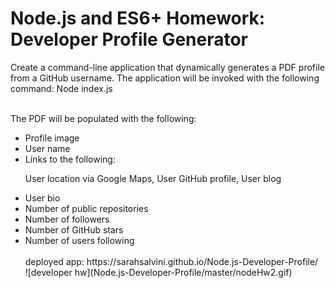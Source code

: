 <h1>Node.js and ES6+ Homework: Developer Profile Generator</h1>
<p>Create a command-line application that dynamically generates a PDF profile from a GitHub username. The application will be invoked with the following command: Node index.js</p>
<br>
The PDF will be populated with the following:
<ul>
  <li>Profile image</li>
<li>User name</li>
<li>Links to the following:</li>

User location via Google Maps, User GitHub profile, User blog
<br>


<li>User bio</li>
<li>Number of public repositories</li>
<li>Number of followers</li>
<li>Number of GitHub stars</li>
<li>Number of users following</li>
<br>
deployed app: https://sarahsalvini.github.io/Node.js-Developer-Profile/
<br>
![developer hw](Node.js-Developer-Profile/master/nodeHw2.gif) 
